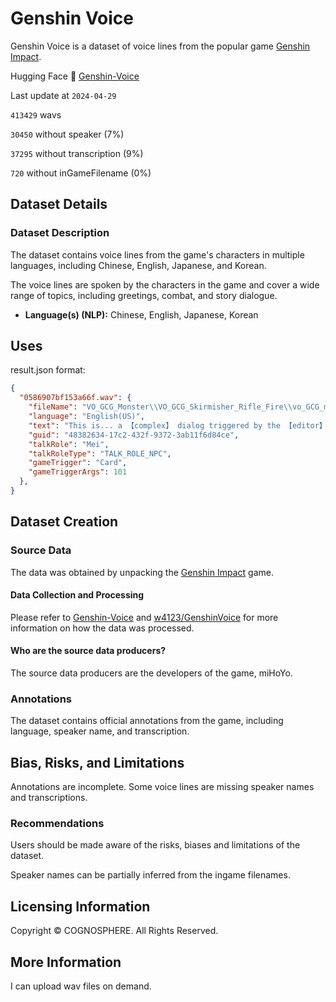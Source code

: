 # Genshin Voice

Genshin Voice is a dataset of voice lines from the popular game [Genshin Impact](https://genshin.hoyoverse.com/).

Hugging Face 🤗  [Genshin-Voice](https://huggingface.co/datasets/simon3000/genshin-voice)

<!-- STATS -->
Last update at `2024-04-29`

`413429` wavs

`30450` without speaker (7%)

`37295` without transcription (9%)

`720` without inGameFilename (0%)
<!-- STATS_END -->

## Dataset Details

### Dataset Description

The dataset contains voice lines from the game's characters in multiple languages, including Chinese, English, Japanese, and Korean.

The voice lines are spoken by the characters in the game and cover a wide range of topics, including greetings, combat, and story dialogue.

- **Language(s) (NLP):** Chinese, English, Japanese, Korean

## Uses

result.json format:

```json
{
  "0586907bf153a66f.wav": {
    "fileName": "VO_GCG_Monster\\VO_GCG_Skirmisher_Rifle_Fire\\vo_GCG_monster_Skirmisher_Rifle_Fire_Die_01.wem",
    "language": "English(US)",
    "text": "This is... a 【complex】 dialog triggered by the 【editor】!",
    "guid": "48382634-17c2-432f-9372-3ab11f6d84ce",
    "talkRole": "Mei",
    "talkRoleType": "TALK_ROLE_NPC",
    "gameTrigger": "Card",
    "gameTriggerArgs": 101
  },
}
```

## Dataset Creation

### Source Data

The data was obtained by unpacking the [Genshin Impact](https://genshin.hoyoverse.com/) game.

#### Data Collection and Processing

Please refer to [Genshin-Voice](https://github.com/simon300000/genshin-voice) and [w4123/GenshinVoice](https://github.com/w4123/GenshinVoice) for more information on how the data was processed.

#### Who are the source data producers?

The source data producers are the developers of the game, miHoYo.

### Annotations

The dataset contains official annotations from the game, including language, speaker name, and transcription.

## Bias, Risks, and Limitations

Annotations are incomplete. Some voice lines are missing speaker names and transcriptions.

### Recommendations

Users should be made aware of the risks, biases and limitations of the dataset.

Speaker names can be partially inferred from the ingame filenames.

## Licensing Information

Copyright © COGNOSPHERE. All Rights Reserved.

## More Information

I can upload wav files on demand.
